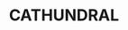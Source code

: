 ---
lastmod: '2025-04-06T06:05:20+00:00'
latitude: -32.07687
layout: suburb
longitude: 147.838499
postcode: '2823'
state: NSW
title: CATHUNDRAL
url: /nsw/cathundral/
---
